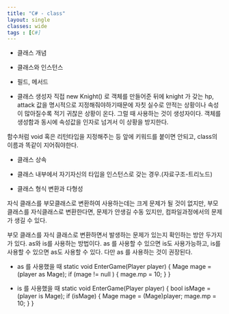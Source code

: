 ```yaml
---
title: "C# - class"
layout: single
classes: wide
tags : [C#]
---
```


* 클래스 개념


* 클래스와 인스턴스


* 필드, 메서드


* 클래스 생성자
직접 new Knight() 로 객체를 만들어준 뒤에 knight 가 갖는 hp, attack 값을 명시적으로 지정해줘야하기때문에 자칫 실수로 안적는 상황이나 속성이 많아질수록 적기 귀찮은 상황이 온다. 그럴 때 사용하는 것이 생성자이다. 객체를 생성함과 동시에 속성값을 인자로 넘겨서 이 상황을 방지한다. 


함수처럼 void 혹은 리턴타입을 지정해주는 등 앞에 키워드를 붙이면 안되고, class의 이름과 똑같이 지어줘야한다. 

* 클래스 상속


* 클래스 내부에서 자기자신의 타입을 인스턴스로 갖는 경우.(자료구조-트리노드)


* 클래스 형식 변환과 다형성

자식 클래스를 부모클래스로 변환하여 사용하는데는 크게 문제가 될 것이 없지만, 부모 클래스를 자식클래스로 변환한다면, 문제가 안생길 수동 있지만, 컴파일과정에서의 문제가 생길 수 있다.

부모 클래스를 자식 클래스로 변환하면서 발생하는 문제가 있는지 확인하는 방안 두가지가 있다. as와 is를 사용하는 방법이다.
as 를 사용할 수 있으면 is도 사용가능하고, is를 사용할 수 있으면 as도 사용할 수 있다.
다만 as 를 사용하는 것이 권장된다.

- as 를 사용했을 때
static void EnterGame(Player player)
        {
            Mage mage = (player as Mage);
            if (mage != null )
            {
                mage.mp = 10;
            }
        }        

- is 를 사용했을 때
static void EnterGame(Player player)
        {
            bool isMage = (player is Mage);
            if (isMage)
            {
                Mage mage = (Mage)player;
                mage.mp = 10;
            }
        }        




